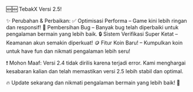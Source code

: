 
🆕🆕 TebakX Versi 2.5!

✨ Perubahan & Perbaikan:
✅ Optimisasi Performa – Game kini lebih ringan dan responsif!
🐞 Pembersihan Bug – Banyak bug telah diperbaiki untuk pengalaman bermain yang lebih baik.
🔒 Sistem Verifikasi Super Ketat – Keamanan akun semakin diperkuat!
🪙 Fitur Koin Baru! – Kumpulkan koin untuk have fun dan nikmati pengalaman lebih seru!

❗ Mohon Maaf:
Versi 2.4 tidak dirilis karena terjadi error. Kami menghargai kesabaran kalian dan telah memastikan versi 2.5 lebih stabil dan optimal.

🔥 Update sekarang dan nikmati pengalaman bermain yang lebih baik! 🚀



